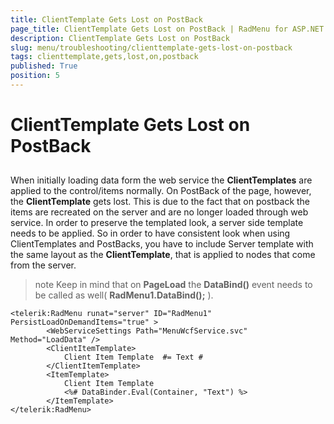 ```yaml
---
title: ClientTemplate Gets Lost on PostBack
page_title: ClientTemplate Gets Lost on PostBack | RadMenu for ASP.NET AJAX Documentation
description: ClientTemplate Gets Lost on PostBack
slug: menu/troubleshooting/clienttemplate-gets-lost-on-postback
tags: clienttemplate,gets,lost,on,postback
published: True
position: 5
---
```


# ClientTemplate Gets Lost on PostBack

## 

When initially loading data form the web service the **ClientTemplates** are applied to the control/items normally. On PostBack of the page, however, the **ClientTemplate** gets lost. This is due to the fact that on postback the items are recreated on the server and are no longer loaded through web service. In order to preserve the templated look, a server side template needs to be applied. So in order to have consistent look when using ClientTemplates and PostBacks, you have to include Server template with the same layout as the **ClientTemplate**, that is applied to nodes that come from the server.

>note Keep in mind that on **PageLoad** the **DataBind()** event needs to be called as well( **RadMenu1.DataBind();** ).
>


````ASP.NET
<telerik:RadMenu runat="server" ID="RadMenu1" PersistLoadOnDemandItems="true" >
        <WebServiceSettings Path="MenuWcfService.svc" Method="LoadData" />
        <ClientItemTemplate>
            Client Item Template  #= Text #
        </ClientItemTemplate>
        <ItemTemplate>
            Client Item Template
            <%# DataBinder.Eval(Container, "Text") %>
        </ItemTemplate>
</telerik:RadMenu>
````



